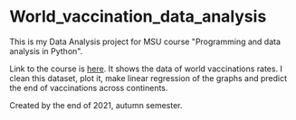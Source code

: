 # World_vaccination_data_analysis
This is my Data Analysis project for MSU course "Programming and data analysis in Python".

Link to the course is [here](https://github.com/MSUcourses/Data-Analysis-with-Python/tree/main/Python).
It shows the data of world vaccinations rates. 
I clean this dataset, plot it, make linear regression of the graphs and predict the end of vaccinations across continents.

Created by the end of 2021, autumn semester.

